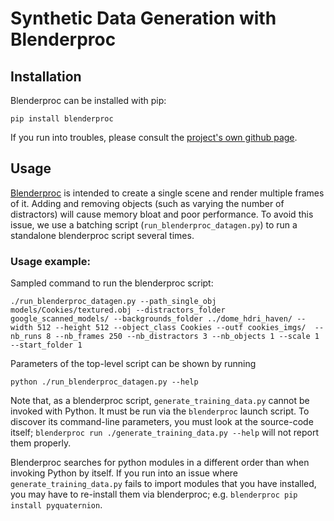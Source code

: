 # Synthetic Data Generation with Blenderproc

## Installation
Blenderproc can be installed with pip:
```
pip install blenderproc
```
If you run into troubles, please consult the [project's own github page](https://github.com/DLR-RM/BlenderProc).


## Usage

[Blenderproc](https://github.com/DLR-RM/BlenderProc) is intended to create a single scene and render multiple frames of it. Adding and removing objects (such as varying the number of distractors) will cause memory bloat and poor performance.  To avoid this issue, we use a batching script (`run_blenderproc_datagen.py`) to run a standalone blenderproc script several times.


### Usage example:

Sampled command to run the blenderproc script:
```
./run_blenderproc_datagen.py --path_single_obj models/Cookies/textured.obj --distractors_folder google_scanned_models/ --backgrounds_folder ../dome_hdri_haven/ --width 512 --height 512 --object_class Cookies --outf cookies_imgs/  --nb_runs 8 --nb_frames 250 --nb_distractors 3 --nb_objects 1 --scale 1 --start_folder 1
```

Parameters of the top-level script can be shown by running
```
python ./run_blenderproc_datagen.py --help
```

Note that, as a blenderproc script, `generate_training_data.py` cannot be invoked with Python. It must be run via the `blenderproc` launch script.  To discover its command-line parameters, you must look
at the source-code itself; `blenderproc run ./generate_training_data.py --help` will not report
them properly.

Blenderproc searches for python modules in a different order than when invoking Python by itself.  If you run into an issue where `generate_training_data.py` fails to import modules that you have installed, you may have to re-install them via blenderproc; e.g. `blenderproc pip install pyquaternion`.

